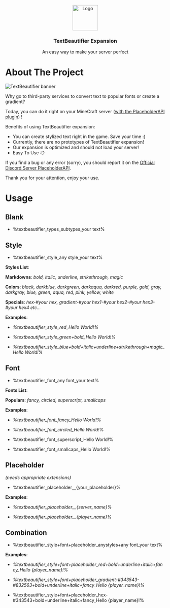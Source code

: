 
<br/>
<div align="center">
<a href="https://wiki.placeholderapi.com/">
<img src="https://i.imgur.com/NHwM8eV.png" alt="Logo" width="80" height="80">
</a>
<h3 align="center">TextBeautifier Expansion</h3>
<p align="center">
An easy way to make your server perfect


  


</p>
</div>

# About The Project

![TextBeautifier banner](https://i.imgur.com/mjyqD1S.png)

Why go to third-party services to convert text to popular fonts or create a gradient? 

Today, you can do it right on your MineCraft server ([with the PlaceholderAPI plugin](https://placeholderapi.com/)) !

Benefits of using TextBeautifier expansion:

- You can create stylized text right in the game. Save your time :)
- Currently, there are no prototypes of TextBeautifier expansion!
- Our expansion is optimized and should not load your server!
- Easy To Use :D

If you find a bug or any error (sorry), you should report it on the [Official Discord Server PlaceholderAPI](https://discord.gg/helpchat).

Thank you for your attention, enjoy your use.
# Usage

## Blank
 - %textbeautifier_types_subtypes_your text%

## Style

 - %textbeautifier_style_any style_your text%

**Styles List**:

**Markdowns**: *bold, italic, underline, strikethrough, magic*

**Colors**: *black, darkblue, darkgreen, darkaqua, darkred, purple, gold, gray, darkgray, blue, green, aqua, red, pink, yellow, white*

**Specials**: *hex-#your hex, gradient-#your hex1-#your hex2-#your hex3-#your hex4 etc...*

**Examples**: 

* *%textbeautifier_style_red_Hello World!%*

* *%textbeautifier_style_green+bold_Hello World!%*

* *%textbeautifier_style_blue+bold+italic+underline+strikethrough+magic_Hello World!%*



## Font

 - %textbeautifier_font_any font_your text%

**Fonts List**:

**Populars**: *fancy, circled, superscript, smallcaps*

**Examples**: 

* *%textbeautifier_font_fancy_Hello World!%*

* *%textbeautifier_font_circled_Hello World!%*

* %textbeautifier_font_superscript_Hello World!%

* %textbeautifier_font_smallcaps_Hello World!%



## Placeholder
*(needs appropriate extensions)*

 - %textbeautifier_placeholder__{your_placeholder}%

**Examples**: 

* *%textbeautifier_placeholder__{server_name}%*

* *%textbeautifier_placeholder__{player_name}%*



## Combination

 - %textbeautifier_style+font+placeholder_anystyles+any font_your text%

**Examples**: 

* *%textbeautifier_style+font+placeholder_red+bold+underline+italic+fancy_Hello {player_name}!%*

* *%textbeautifier_style+font+placeholder_gradient-#343543-#832563+bold+underline+italic+fancy_Hello {player_name}!%*

* %textbeautifier_style+font+placeholder_hex-#343543+bold+underline+italic+fancy_Hello {player_name}!%
